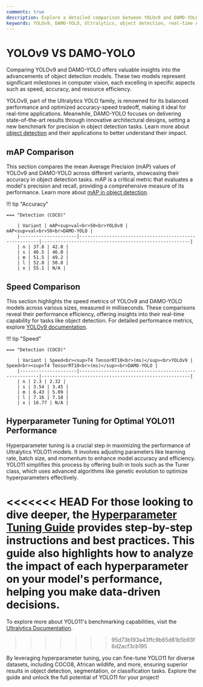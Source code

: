 ```yaml
---
comments: true
description: Explore a detailed comparison between YOLOv9 and DAMO-YOLO, two leading models in real-time object detection. Discover their performance, efficiency, and applications in cutting-edge computer vision and edge AI.
keywords: YOLOv9, DAMO-YOLO, Ultralytics, object detection, real-time AI, edge AI, computer vision, model comparison
---
```


# YOLOv9 VS DAMO-YOLO

Comparing YOLOv9 and DAMO-YOLO offers valuable insights into the advancements of object detection models. These two models represent significant milestones in computer vision, each excelling in specific aspects such as speed, accuracy, and resource efficiency.

YOLOv9, part of the Ultralytics YOLO family, is renowned for its balanced performance and optimized accuracy-speed tradeoff, making it ideal for real-time applications. Meanwhile, DAMO-YOLO focuses on delivering state-of-the-art results through innovative architectural designs, setting a new benchmark for precision in object detection tasks. Learn more about [object detection](https://www.ultralytics.com/glossary/object-detection) and their applications to better understand their impact.

## mAP Comparison

This section compares the mean Average Precision (mAP) values of YOLOv9 and DAMO-YOLO across different variants, showcasing their accuracy in object detection tasks. mAP is a critical metric that evaluates a model's precision and recall, providing a comprehensive measure of its performance. Learn more about [mAP in object detection](https://www.ultralytics.com/glossary/mean-average-precision-map).

!!! tip "Accuracy"

    === "Detection (COCO)"

    	| Variant | mAP<sup>val<br>50<br>YOLOv9 | mAP<sup>val<br>50<br>DAMO-YOLO |
    	|---------------------|-------------------------------------------------------|-------------------------------------------------------|
    	| n | 37.8 | 42.0 |
    	| s | 46.5 | 46.0 |
    	| m | 51.5 | 49.2 |
    	| l | 52.8 | 50.8 |
    	| x | 55.1 | N/A |


## Speed Comparison

This section highlights the speed metrics of YOLOv9 and DAMO-YOLO models across various sizes, measured in milliseconds. These comparisons reveal their performance efficiency, offering insights into their real-time capability for tasks like object detection. For detailed performance metrics, explore [YOLOv9 documentation](https://docs.ultralytics.com/models/yolov9/).

!!! tip "Speed"

    === "Detection (COCO)"

    	| Variant | Speed<br><sup>T4 TensorRT10<br>(ms)</sup><br>YOLOv9 | Speed<br><sup>T4 TensorRT10<br>(ms)</sup><br>DAMO-YOLO |
    	|---------------------|-------------------------------------------------------|-------------------------------------------------------|
    	| n | 2.3 | 2.32 |
    	| s | 3.54 | 3.45 |
    	| m | 6.43 | 5.09 |
    	| l | 7.16 | 7.18 |
    	| x | 16.77 | N/A |

## Hyperparameter Tuning for Optimal YOLO11 Performance

Hyperparameter tuning is a crucial step in maximizing the performance of Ultralytics YOLO11 models. It involves adjusting parameters like learning rate, batch size, and momentum to enhance model accuracy and efficiency. YOLO11 simplifies this process by offering built-in tools such as the Tuner class, which uses advanced algorithms like genetic evolution to optimize hyperparameters effectively.

<<<<<<< HEAD
For those looking to dive deeper, the [Hyperparameter Tuning Guide](https://docs.ultralytics.com/guides/hyperparameter-tuning/) provides step-by-step instructions and best practices. This guide also highlights how to analyze the impact of each hyperparameter on your model's performance, helping you make data-driven decisions.
=======
To explore more about YOLO11's benchmarking capabilities, visit the [Ultralytics Documentation](https://docs.ultralytics.com/guides/).

> > > > > > > 95d73b193a43ffc9b65d81b5b93f6d2acf3cb195

By leveraging hyperparameter tuning, you can fine-tune YOLO11 for diverse datasets, including COCO8, African wildlife, and more, ensuring superior results in object detection, segmentation, or classification tasks. Explore the guide and unlock the full potential of YOLO11 for your project!
